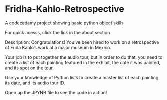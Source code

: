 # Fridha-Kahlo-Retrospective
A codecadamy project showing basic python object skills

For quick acesss, click the link in the about section


Description:
Congratulations! You’ve been hired to work on a retrospective of Frida Kahlo’s work at a major museum in Mexico.

Your job is to put together the audio tour, but in order to do that, you need to create a list of each painting featured in the exhibit, the date it was painted, and its spot on the tour.

Use your knowledge of Python lists to create a master list of each painting, its date, and its audio tour ID.

Open up the JPYNB file to see the code in action!
